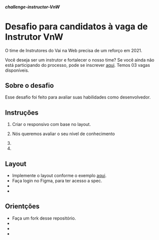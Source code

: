 ##### challenge-instructor-VnW

# Desafio para candidatos à vaga de Instrutor VnW

O time de Instrutores do Vai na Web precisa de um reforço em 2021.  

Você deseja ser um instrutor e fortalecer o nosso time? Se você ainda não está participando do processo, pode se inscrever [aqui](https://docs.google.com/forms/d/e/1FAIpQLSd73g0fCQ3EWDRVmxuUVWjkl-2Ar2Jc-wwaCnNAla_OtV8MqQ/viewform "link para inscrição"). Temos 03 vagas disponíveis.

## Sobre o desafio 

Esse desafio foi feito para avaliar suas habilidades como desenvolvedor.

## Instruções
1. Criar o responsivo com base no layout.

2. Nós queremos avaliar o seu nível de conhecimento

3.

4.

## Layout

* Implemente o layout conforme o exemplo [aqui](https://www.vainaweb.com.br/ "link para página do VnW").
* Faça login no Figma, para ter acesso a spec.
*
*


## Orientções

* Faça um fork desse repositório.
*
*
*

